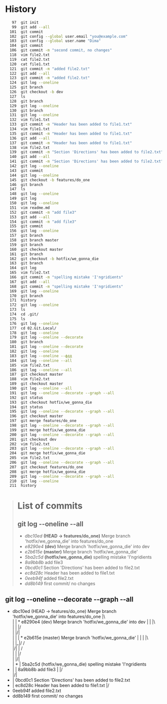 # History 
```bash
   97  git init 
   99  git add --all
  101  git commit
  102  git config --global user.email "you@example.com"
  103  git config --global user.name "Dima"
  104  git commit
  106  git commit -m "second commit, no changes"
  118  vim file2.txt
  119  cat file2.txt 
  120  cat file1.txt 
  121  git commit -m "added file2.txt"
  122  git add --all
  123  git commit -m "added file2.txt"
  124  git log --oneline
  125  git branch 
  126  git checkout -b dev
  127  ls
  128  git branch 
  129  git log --oneline
  130  git branch 
  131  git log --oneline
  132  vim file1.txt 
  133  git commit -m "Header has been added to file1.txt"
  134  vim file1.txt 
  135  git commit -m "Header has been added to file1.txt"
  136  git add --all
  137  git commit -m "Header has been added to file1.txt"
  138  vim file2.txt 
  139  git commit -m "Section 'Directions' has been added to file2.txt"
  140  git add --all
  141  git commit -m "Section 'Directions' has been added to file2.txt"
  142  git log --oneline
  143  git commit 
  144  git log --oneline
  145  git checkout -b features/do_one
  146  git branch 
  147  ls
  148  git log --oneline
  149  git log 
  150  git log --oneline
  151  vim readme.md
  152  git commit -m "add file3"
  153  git add --all
  154  git commit -m "add file3"
  155  git commit 
  156  git log --oneline
  157  git branch 
  158  git branch master 
  159  git branch 
  160  git checkout master 
  161  git branch 
  162  git checkout -b hotfix/we_gonna_die
  163  git branch 
  164  git log
  165  vim file2.txt 
  166  git commit -m "spelling mistake 'I'ngridients"
  167  git add --all
  168  git commit -m "spelling mistake 'I'ngridients"
  169  git log --oneline 
  170  git branch 
  171  history 
  172  git log --oneline 
  173  ls
  174  cd .git/
  175  ls
  176  git log --oneline 
  177  cd 02.Git.Local/
  178  git log --oneline 
  179  git log --oneline --decorate
  180  git branch 
  181  git log --oneline --decorate
  182  git log --oneline 
  183  git log --oneline --фдд
  184  git log --oneline --all
  185  vim file2.txt 
  186  git log --oneline --all
  187  git checkout master 
  188  vim file2.txt 
  189  git checkout master 
  190  git log --oneline --all
  191  git log --oneline --decorate --graph --all
  192  git status
  193  git checkout hotfix/we_gonna_die 
  194  git status
  195  git log --oneline --decorate --graph --all
  196  git checkout master 
  197  git merge features/do_one 
  198  git log --oneline --decorate --graph --all
  199  git merge hotfix/we_gonna_die 
  200  git log --oneline --decorate --graph --all
  201  git checkout dev 
  202  vim file2.txt 
  203  git log --oneline --decorate --graph --all
  204  git merge hotfix/we_gonna_die 
  205  vim file2.txt 
  206  git log --oneline --decorate --graph --all
  207  git checkout features/do_one 
  208  git merge hotfix/we_gonna_die 
  209  git log --oneline --decorate --graph --all
  210  git log --oneline 
  211  history 
```

> # List of commits 
> ## git log --oneline --all
> + *dbc10ed* **(HEAD -> features/do_one)** Merge branch 'hotfix/we_gonna_die' into features/do_one
> + *e8290e4* **(dev)** Merge branch 'hotfix/we_gonna_die' into dev
> + *e2b615e* **(master)** Merge branch 'hotfix/we_gonna_die'
> + *5ba2c5d* **(hotfix/we_gonna_die)** spelling mistake 'I'ngridients
> + *8a9bb8b* add file3
> + *0bcd0c1* Section 'Directions' has been added to file2.txt
> + *ec8d28c* Header has been added to file1.txt
> + *0eeb94f* added file2.txt
> + *dd8b149* first commit/ no changes


## git log --oneline --decorate --graph --all
*   dbc10ed (HEAD -> features/do_one) Merge branch 'hotfix/we_gonna_die' into features/do_one
|\  
| | *   e8290e4 (dev) Merge branch 'hotfix/we_gonna_die' into dev
| | |\  
| | |/  
| |/|   
| | | *   e2b615e (master) Merge branch 'hotfix/we_gonna_die'
| | | |\  
| |_|/ /  
|/| | /   
| | |/    
| |/|     
| * | 5ba2c5d (hotfix/we_gonna_die) spelling mistake 'I'ngridients
* | | 8a9bb8b add file3
| |/  
|/|   
* | 0bcd0c1 Section 'Directions' has been added to file2.txt
* | ec8d28c Header has been added to file1.txt
|/  
* 0eeb94f added file2.txt
* dd8b149 first commit/ no changes
